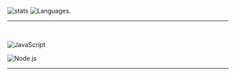 <p align="left">
    <img src="https://github-readme-stats.vercel.app/api?username=turtle071&show_icons=true&custom_title=Turtle071%20Github%20Stats&theme=dark" alt="stats" />
    <img src="https://github-readme-stats.vercel.app/api/top-langs/?username=turtle071&layout=compact&theme=dark" alt="Languages." />

</p>
<hr>

<br>

![JavaScript](https://img.shields.io/badge/-JavaScript-000000?style=for-the-badge&logo=javascript)


![Node.js](https://img.shields.io/badge/-Node.js-000000?style=for-the-badge&logo=node.js&logoColor=339933)

<hr>
